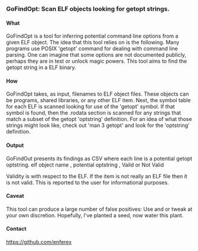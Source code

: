### GoFindOpt: Scan ELF objects looking for getopt strings.

#### What
GoFindOpt is a tool for inferring potential command line options from a given
ELF object.  The idea that this tool relies on is the following.  Many programs
use POSIX 'getopt' command for dealing with command line parsing.  One can
imagine that some options are not documented publicly, perhaps they are in
test or unlock magic powers.  This tool aims to find the getopt string in a ELF
binary.

#### How
GoFindOpt takes, as input, filenames to ELF object files. These objects can be
programs, shared libraries, or any other ELF item.  Next, the symbol table for
each ELF is scanned looking for use of the 'getopt' symbol.  If that symbol is
found, then the .rodata section is scanned for any strings that match a subset
of the getopt 'optstring' definition.  For an idea of what those strings might
look like, check out 'man 3 getopt' and look for the 'optstring' definition.

#### Output
GoFindOut presents its findings as CSV where each line is a potential getopt
optstring.
    elf object name , potential optstring , Vaild or Not Valid

Validity is with respect to the ELF.  If the item is not really an ELF file then
it is not valid.  This is reported to the user for informational purposes.

#### Caveat
This tool can produce a large number of false positives:  Use and or tweak at
your own discretion.  Hopefully, I've planted a seed, now water this plant.

#### Contact
https://github.com/enferex
